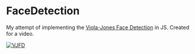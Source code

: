 # FaceDetection
My attempt of implementing the <a href="https://www.youtube.com/redirect?event=video_description&redir_token=QUFFLUhqa1hsOUN4bHd1VEMwMUJhMi1WRFZRY19NSktmZ3xBQ3Jtc0ttMDVaNWdSSnVWLURRZmtrajd3Y3cwbVdnZVpBb2lYUnB0alNqN2hQYkk0ci1LTk5ZLWR2bDFzWWlFWHR0M0VaWXJ0WUg4eE9vNkdldThUeDZtRkRxRVBaVTh1WnU1TnpqVHZuSV9zdnUxZVJqeTRRQQ&q=https%3A%2F%2Fpickentcode.github.io%2FKNN-Digit-Recognition%2F&v=CC4G_xKK2g8">Viola-Jones Face Detection</a> in JS. Created for a video.

[![VJFD](https://img.youtube.com/vi/iht5zlGV_X4/0.jpg)](https://www.youtube.com/watch?v=iht5zlGV_X4)
